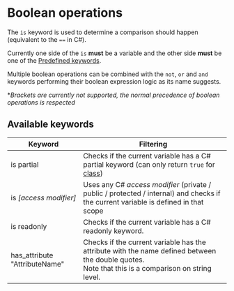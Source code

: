 ﻿# Boolean operations
The `is` keyword is used to determine a comparison should happen (equivalent to the `==` in C#).

Currently one side of the `is` **must** be a variable and the other side **must** be one of the [Predefined keywords](#predefined-keywords-for-boolean-operations).

Multiple boolean operations can be combined with the `not`, `or` and `and` keywords performing their boolean expression logic as its name suggests.

*_Brackets are currently not supported, the normal precedence of boolean operations is respected_

## Available keywords
| Keyword                       | Filtering                                                                                                                                              |
|-------------------------------|--------------------------------------------------------------------------------------------------------------------------------------------------------|
| is partial                    | Checks if the current variable has a C# partial keyword (can only return `true` for [class](../variable-types/class.md))                               |
| is _[access modifier]_        | Uses any C# _access modifier_ (private / public / protected / internal) and checks if the current variable is defined in that scope                    |  
| is readonly                   | Checks if the current variable has a C# readonly keyword.                                                                                              |
| has_attribute "AttributeName" | Checks if the current variable has the attribute with the name defined between the double quotes.<br/>Note that this is a comparison on string level.  |
